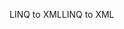 <span data-ttu-id="e647d-101">LINQ to XML</span><span class="sxs-lookup"><span data-stu-id="e647d-101">LINQ to XML</span></span>